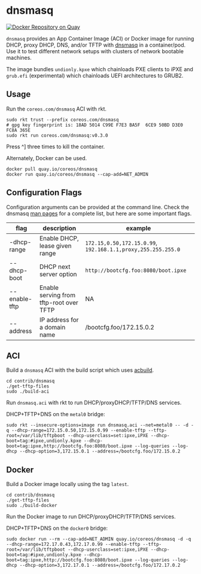
# dnsmasq

[![Docker Repository on Quay](https://quay.io/repository/coreos/dnsmasq/status "Docker Repository on Quay")](https://quay.io/repository/coreos/dnsmasq)

`dnsmasq` provides an App Container Image (ACI) or Docker image for running DHCP, proxy DHCP, DNS, and/or TFTP with [dnsmasq](http://www.thekelleys.org.uk/dnsmasq/doc.html) in a container/pod. Use it to test different network setups with clusters of network bootable machines.

The image bundles `undionly.kpxe` which chainloads PXE clients to iPXE and `grub.efi` (experimental) which chainloads UEFI architectures to GRUB2.

## Usage

Run the `coreos.com/dnsmasq` ACI with rkt.

    sudo rkt trust --prefix coreos.com/dnsmasq
    # gpg key fingerprint is: 18AD 5014 C99E F7E3 BA5F  6CE9 50BD D3E0 FC8A 365E
    sudo rkt run coreos.com/dnsmasq:v0.3.0

Press ^] three times to kill the container.

Alternately, Docker can be used.

    docker pull quay.io/coreos/dnsmasq
    docker run quay.io/coreos/dnsmasq --cap-add=NET_ADMIN

## Configuration Flags

Configuration arguments can be provided at the command line. Check the dnsmasq [man pages](http://www.thekelleys.org.uk/dnsmasq/docs/dnsmasq-man.html) for a complete list, but here are some important flags.

| flag     | description | example |
|----------|-------------|---------|
| -dhcp-range | Enable DHCP, lease given range | `172.15,0.50,172.15.0.99`, `192.168.1.1,proxy,255.255.255.0` |
| --dhcp-boot | DHCP next server option | `http://bootcfg.foo:8080/boot.ipxe` |
| --enable-tftp | Enable serving from tftp-root over TFTP | NA |
| --address | IP address for a domain name | /bootcfg.foo/172.15.0.2 |

## ACI

Build a `dnsmasq` ACI with the build script which uses [acbuild](https://github.com/appc/acbuild).

    cd contrib/dnsmasq
    ./get-tftp-files
    sudo ./build-aci

Run `dnsmasq.aci` with rkt to run DHCP/proxyDHCP/TFTP/DNS services.

DHCP+TFTP+DNS on the `metal0` bridge:

    sudo rkt --insecure-options=image run dnsmasq.aci --net=metal0 -- -d -q --dhcp-range=172.15.0.50,172.15.0.99 --enable-tftp --tftp-root=/var/lib/tftpboot --dhcp-userclass=set:ipxe,iPXE --dhcp-boot=tag:#ipxe,undionly.kpxe --dhcp-boot=tag:ipxe,http://bootcfg.foo:8080/boot.ipxe --log-queries --log-dhcp --dhcp-option=3,172.15.0.1 --address=/bootcfg.foo/172.15.0.2

## Docker

Build a Docker image locally using the tag `latest`.

    cd contrib/dnsmasq
    ./get-tftp-files
    sudo ./build-docker

Run the Docker image to run DHCP/proxyDHCP/TFTP/DNS services.

DHCP+TFTP+DNS on the `docker0` bridge:

    sudo docker run --rm --cap-add=NET_ADMIN quay.io/coreos/dnsmasq -d -q --dhcp-range=172.17.0.43,172.17.0.99 --enable-tftp --tftp-root=/var/lib/tftpboot --dhcp-userclass=set:ipxe,iPXE --dhcp-boot=tag:#ipxe,undionly.kpxe --dhcp-boot=tag:ipxe,http://bootcfg.foo:8080/boot.ipxe --log-queries --log-dhcp --dhcp-option=3,172.17.0.1 --address=/bootcfg.foo/172.17.0.2
